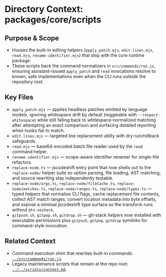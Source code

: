 # Directory Context: packages/core/scripts

## Purpose & Scope

- Houses the built-in editing helpers (`apply_patch.mjs`, `edit-lines.mjs`, `read.mjs`, `rename-identifier.mjs`) that ship with the core runtime package.
- These scripts back the command normalizers in `src/commands/run.js`, ensuring assistant-issued `apply_patch` and `read` invocations resolve to known, safe implementations even when the CLI runs outside the repository root.

## Key Files

- `apply_patch.mjs` — applies headless patches emitted by language models, ignoring whitespace drift by default (toggleable with `--respect-whitespace`) while still falling back to whitespace-normalized matching after attempting an exact comparison and surfacing detailed reporting when hunks fail to match.
- `edit-lines.mjs` — targeted line replacement utility with dry-run/rollback safeguards.
- `read.mjs` — base64-encoded batch file reader used by the `read` command helper.
- `rename-identifier.mjs` — scope-aware identifier renamer for single-file refactors.
- `replace-node.ts` — jscodeshift entry point that now shells out to the `replace-node/` helper suite so option parsing, file loading, AST matching, and source rewriting stay independently testable.
- `replace-node/args.ts`, `replace-node/fileCache.ts`, `replace-node/matches.ts`, `replace-node/ranges.ts`, `replace-node/types.ts` — typed helpers that normalise CLI flags, cache replacement file contents, collect AST match ranges, convert location metadata into byte offsets, and expose a minimal jscodeshift type surface so the transform runs without `@ts-nocheck`.
- `gitpush.sh`, `gitpop.sh`, `gitdrop.sh` — git-stack helpers now installed with executable permissions plus `gitpush`, `gitpop`, `gitdrop` symlinks for command-style invocation.

## Related Context

- Command execution shim that rewrites built-in commands: [`../src/commands/run.js`](../src/commands/run.js).
- Legacy maintenance scripts that remain at the repo root: [`../../scripts/context.md`](../../scripts/context.md).
